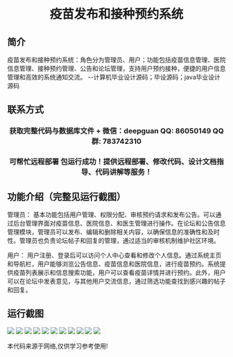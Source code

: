 <p><h1 align="center">疫苗发布和接种预约系统</h1></p>

## 简介
疫苗发布和接种预约系统：角色分为管理员、用户；功能包括疫苗信息管理、医院信息管理、接种预约管理、公告和论坛管理，支持用户预约接种，便捷的用户信息管理和高效的系统通知交流。    --计算机毕业设计源码；毕设源码；java毕业设计源码


## 联系方式
<p><h3 align="center">获取完整代码与数据库文件 + 微信：deepguan QQ: 86050149 QQ群: 783742310</h3></p>
<p><h3 align="center">可帮忙远程部署 包运行成功！提供远程部署、修改代码、设计文档指导、代码讲解等服务！</h3></p>

## 功能介绍（完整见运行截图）
管理员： 基本功能包括用户管理、权限分配、审核预约请求和发布公告。可以通过后台管理界面对疫苗信息、医院信息、和医生管理进行操作。在论坛和公告信息管理模块，管理员可以发布、编辑和删除相关内容，以确保信息的准确性和及时性。管理员也负责论坛帖子和回复的管理，通过适当的审核机制维护社区环境。

用户： 用户注册、登录后可以访问个人中心查看和修改个人信息。通过系统主页和导航栏，用户能够浏览公告信息、疫苗信息和医院信息，进行疫苗预约。系统提供疫苗列表展示和信息搜索功能，用户可以查看疫苗详情并进行预约。此外，用户可以在论坛中发表意见，与其他用户交流信息，通过筛选功能查找到感兴趣的帖子和回复。


## 运行截图
![](img/001.jpg)
![](img/002.jpg)
![](img/003.jpg)
![](img/004.jpg)
![](img/005.jpg)
![](img/006.jpg)
![](img/007.jpg)
![](img/008.jpg)
![](img/009.jpg)
![](img/010.jpg)
![](img/011.jpg)

<p>本代码来源于网络,仅供学习参考使用!</p>
